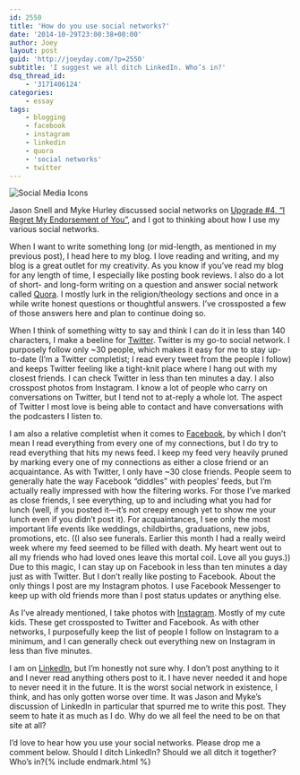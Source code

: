 ```yaml
---
id: 2550
title: 'How do you use social networks?'
date: '2014-10-29T23:00:38+00:00'
author: Joey
layout: post
guid: 'http://joeyday.com/?p=2550'
subtitle: 'I suggest we all ditch LinkedIn. Who’s in?'
dsq_thread_id:
    - '3171406124'
categories:
    - essay
tags:
    - blogging
    - facebook
    - instagram
    - linkedin
    - quora
    - 'social networks'
    - twitter
---
```


![Social Media Icons](http://joeyday.com/wp-content/uploads/2014/10/Social-Media-Icons.gif)

Jason Snell and Myke Hurley discussed social networks on [Upgrade #4, “I Regret My Endorsement of You”](http://relay.fm/upgrade/4 "Upgrade episode #4, “I Regret My Endorsement of You”"), and I got to thinking about how I use my various social networks.

When I want to write something long (or mid-length, as mentioned in my previous post), I head here to my blog. I love reading and writing, and my blog is a great outlet for my creativity. As you know if you’ve read my blog for any length of time, I especially like posting book reviews. I also do a lot of short- and long-form writing on a question and answer social network called [Quora](http://www.quora.com/Joey-Day "Joey Day on Quora"). I mostly lurk in the religion/theology sections and once in a while write honest questions or thoughtful answers. I’ve crossposted a few of those answers here and plan to continue doing so.

When I think of something witty to say and think I can do it in less than 140 characters, I make a beeline for [Twitter](http://twitter.com/joeyday "Joey Day on Twitter"). Twitter is my go-to social network. I purposely follow only ~30 people, which makes it easy for me to stay up-to-date (I’m a Twitter completist; I read every tweet from the people I follow) and keeps Twitter feeling like a tight-knit place where I hang out with my closest friends. I can check Twitter in less than ten minutes a day. I also crosspost photos from Instagram. I know a lot of people who carry on conversations on Twitter, but I tend not to at-reply a whole lot. The aspect of Twitter I most love is being able to contact and have conversations with the podcasters I listen to.

I am also a relative completist when it comes to [Facebook](http://facebook.com/joeynday "Joey Day on Facebook"), by which I don’t mean I read everything from every one of my connections, but I do try to read everything that hits my news feed. I keep my feed very heavily pruned by marking every one of my connections as either a close friend or an acquaintance. As with Twitter, I only have ~30 close friends. People seem to generally hate the way Facebook “diddles” with peoples’ feeds, but I’m actually really impressed with how the filtering works. For those I’ve marked as close friends, I see everything, up to and including what you had for lunch (well, if you posted it—it’s not creepy enough yet to show me your lunch even if you didn’t post it). For acquaintances, I see only the most important life events like weddings, childbirths, graduations, new jobs, promotions, etc. ((I also see funerals. Earlier this month I had a really weird week where my feed seemed to be filled with death. My heart went out to all my friends who had loved ones leave this mortal coil. Love all you guys.)) Due to this magic, I can stay up on Facebook in less than ten minutes a day just as with Twitter. But I don’t really like posting to Facebook. About the only things I post are my Instagram photos. I use Facebook Messenger to keep up with old friends more than I post status updates or anything else.

As I’ve already mentioned, I take photos with [Instagram](http://instagram.com/joeynday "Joey Day on Instagram"). Mostly of my cute kids. These get crossposted to Twitter and Facebook. As with other networks, I purposefully keep the list of people I follow on Instagram to a minimum, and I can generally check out everything new on Instagram in less than five minutes.

I am on [LinkedIn](http://linkedin.com/in/joeyday "Joey Day on LinkedIn"), but I’m honestly not sure why. I don’t post anything to it and I never read anything others post to it. I have never needed it and hope to never need it in the future. It is the worst social network in existence, I think, and has only gotten worse over time. It was Jason and Myke’s discussion of LinkedIn in particular that spurred me to write this post. They seem to hate it as much as I do. Why do we all feel the need to be on that site at all?

I’d love to hear how you use your social networks. Please drop me a comment below. Should I ditch LinkedIn? Should we all ditch it together? Who’s in?{% include endmark.html %}